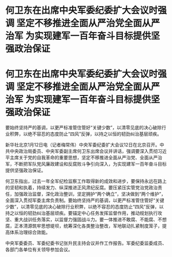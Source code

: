 # 何卫东在出席中央军委纪委扩大会议时强调 坚定不移推进全面从严治党全面从严治军 为实现建军一百年奋斗目标提供坚强政治保证

# 何卫东在出席中央军委纪委扩大会议时强调 坚定不移推进全面从严治党全面从严治军 为实现建军一百年奋斗目标提供坚强政治保证

要始终坚持严的基调，以更严标准管住管好“关键少数”，以清零见底的决心破除行业积弊，以绝不容忍的态度防止“四风”反弹，以持之以恒的韧劲纠治基层顽疾。

新华社北京1月12日电（记者梅常伟）中央军委纪委扩大会议12日在北京召开。中共中央政治局委员、中央军委副主席何卫东出席会议并讲话，强调要深入贯彻习近平主席关于党的自我革命的重要思想，坚定不移推进全面从严治党、全面从严治军，不断把军队党风廉政建设和反腐败斗争引向深入，为实现建军一百年奋斗目标提供坚强政治保证。

何卫东指出，过去一年全军纪检监察工作取得新的成效和进步，要保持永远在路上的坚韧和执着，持续发力、纵深推进正风肃纪反腐。要压紧压实管党治党政治责任，加强政治监督，深化政治整训，坚定拥护“两个确立”，坚决做到“两个维护”，全面深入贯彻军委主席负责制。要始终坚持严的基调，以更严标准管住管好“关键少数”，以清零见底的决心破除行业积弊，以绝不容忍的态度防止“四风”反弹，以持之以恒的韧劲纠治基层顽疾。要锚定中心任务发挥监督作用，推动规划执行攻坚、重大战训任务落实，以监督力强固战斗力。要一体推进不敢腐、不能腐、不想腐，正本清源筑牢思想堤坝，统筹深化各类整治整改，军地联动扎紧制度笼子，提高体系治理综合效能。

中央军委委员、军委纪委书记张升民主持会议并作工作报告。军委纪委监委成员、各部门各单位有关领导参加会议。

